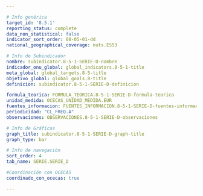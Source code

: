 ```yaml
---

# Info genérica
target_id: '8.5.1'
reporting_status: complete
data_non_statistical: false
indicator_sort_order: 08-05-01-dd
national_geographical_coverage: nuts.ES53

# Info de Subindicador
nombre: subindicator.8-5-1-SERIE-D-nombre
indicador_onu_global: global_indicators.8-5-1-title
meta_global: global_targets.8-5-title
objetivo_global: global_goals.8-title
definicion: subindicator.8-5-1-SERIE-D-definicion

formula_teorica: FORMULA_TEORICA.8-5-1-SERIE-D-formula-teorica
unidad_medida: OCECAS_UNIDAD_MEDIDA.EUR
fuentes_informacion: FUENTES_INFORMACION.8-5-1-SERIE-D-fuentes-informacion
periodicidad: "CL_FREQ.A"
observaciones: OBSERVACIONES.8-5-1-SERIE-D-observaciones

# Info de Gráficas
graph_title: subindicator.8-5-1-SERIE-D-graph-title
graph_type: bar

# Info de navegación
sort_order: 4
tab_name: SERIE.SERIE_D

#Coordinación con OCECAS
coordinado_con_ocecas: true

---
```

